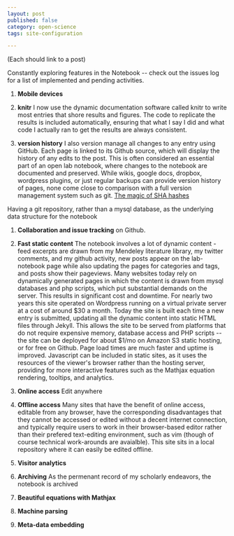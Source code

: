```yaml
---
layout: post
published: false
category: open-science
tags: site-configuration

---
```


(Each should link to a post)

Constantly exploring features in  the Notebook -- check out the issues log for a list of implemented and pending activities.   

1. **Mobile devices** 

1. **knitr**  I now use the dynamic documentation software called knitr to write most entries that shore results and figures. The code to replicate the results is included automatically, ensuring that what I say I did and what code I actually ran to get the results are always consistent. 

1. **version history** I also version manage all changes to any entry using GitHub. Each page is linked to its Github source, which will display the history of any edits to the post.  This is often considered an essential part of an open lab notebook, where changes to the notebook are documented and preserved.  While wikis, google docs, dropbox, wordpress plugins, or just regular backups can provide version history of pages, none come close to comparison with a full version management system such as git. [The magic of SHA hashes](http://www-cs-students.stanford.edu/~blynn/gitmagic/ch08.html) 

Having a git repository, rather than a mysql database, as the underlying data structure for the notebook  

1. **Collaboration and issue tracking** on Github.  

1. **Fast static content** The notebook involves a lot of dynamic content - feed excerpts are drawn from my Mendeley literature library, my twitter comments, and my github activity, new posts appear on the lab-notebook page while also updating the pages for categories and tags, and posts show their pageviews.  Many websites today rely on dynamically generated pages in which the content is drawn from mysql databases and php scripts, which put substantial demands on the server.  This results in significant cost and downtime.  For nearly two years this site operated on Wordpress running on a virtual private server at a cost of around $30 a month.  Today the site is built each time a new entry is submitted, updating all the dynamic content into static HTML files through Jekyll.  This allows the site to be served from platforms that do not require expensive memory, database access and PHP scripts -- the site can be deployed for about $1/mo on Amazon S3 static hosting, or for free on Github. Page load times are much faster and uptime is improved.  Javascript can be included in static sites, as it uses the resources of the viewer's browser rather than the hosting server, providing for more interactive features such as the Mathjax equation rendering, tooltips, and analytics.   

1. **Online access** Edit anywhere

1. **Offline access** Many sites that have the benefit of online access, editable from any browser, have the corresponding disadvantages that they cannot be accessed or edited without a decent internet connection, and typically require users to work in their browser-based editor rather than their prefered text-editing environment, such as vim (though of course technical work-arounds are avaialble).  This site sits in a local repository where it can easily be edited offline.  

1. **Visitor analytics**

1. **Archiving** As the permenant record of my scholarly endeavors, the notebook is archived 

1. **Beautiful equations with Mathjax**

1. **Machine parsing**
1. **Meta-data embedding** 

